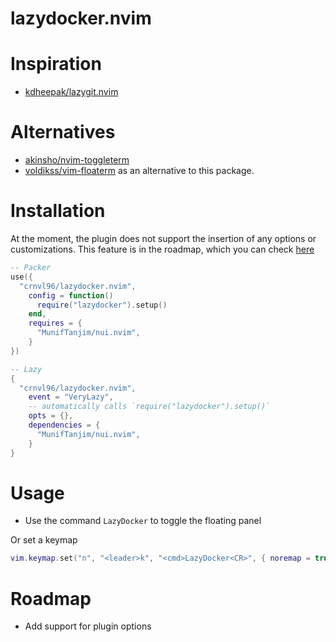 # lazydocker.nvim

# Inspiration

 - [kdheepak/lazygit.nvim](kdheepak/lazygit.nvim)

# Alternatives

- [akinsho/nvim-toggleterm](https://github.com/akinsho/nvim-toggleterm.lua#custom-terminals)
- [voldikss/vim-floaterm](https://github.com/voldikss/vim-floaterm) as an alternative to this package.

# Installation

At the moment, the plugin does not support the insertion of any options or customizations. This feature is in the roadmap, which you can check [here](#Roadmap)

```lua
-- Packer
use({
  "crnvl96/lazydocker.nvim",
    config = function()
      require("lazydocker").setup()
    end,
    requires = {
      "MunifTanjim/nui.nvim",
    }
})

-- Lazy
{
  "crnvl96/lazydocker.nvim",
    event = "VeryLazy",
    -- automatically calls `require("lazydocker").setup()`
    opts = {},
    dependencies = {
      "MunifTanjim/nui.nvim",
    }
}
```

# Usage

- Use the command `LazyDocker` to toggle the floating panel

Or set a keymap

```lua
vim.keymap.set("n", "<leader>k", "<cmd>LazyDocker<CR>", { noremap = true, silent = true })
```

# Roadmap

- Add support for plugin options
